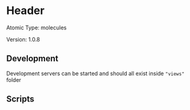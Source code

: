 # Header

Atomic Type: molecules

Version: 1.0.8

## Development

Development servers can be started and should all exist inside `"views"` folder

## Scripts
